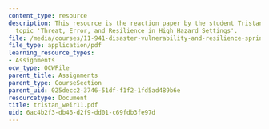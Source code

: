 ```yaml
---
content_type: resource
description: This resource is the reaction paper by the student Tristan Weir on the
  topic 'Threat, Error, and Resilience in High Hazard Settings'.
file: /media/courses/11-941-disaster-vulnerability-and-resilience-spring-2005/6ac4b2f3db46d2f9dd01c69fdb3fe97d_tristan_weir11.pdf
file_type: application/pdf
learning_resource_types:
- Assignments
ocw_type: OCWFile
parent_title: Assignments
parent_type: CourseSection
parent_uid: 025decc2-3746-51df-f1f2-1fd5ad489b6e
resourcetype: Document
title: tristan_weir11.pdf
uid: 6ac4b2f3-db46-d2f9-dd01-c69fdb3fe97d
---
```

